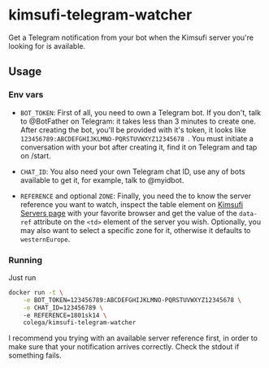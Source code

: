 # kimsufi-telegram-watcher
Get a Telegram notification from your bot when the Kimsufi server you're looking for is available.

## Usage
### Env vars
 - `BOT_TOKEN`: First of all, you need to own a Telegram bot. If you don't, talk to @BotFather on Telegram: it takes 
less than 3 minutes to create one. After creating the bot, you'll be provided with it's token, it looks like
`123456789:ABCDEFGHIJKLMNO-PQRSTUVWXYZ12345678 `. 
You must initiate a conversation with your bot after creating it, find it on Telegram and tap on /start.

 - `CHAT_ID`: You also need your own Telegram chat ID, use any of bots available to get it, for example, talk to @myidbot.

 - `REFERENCE` and optional `ZONE`: Finally, you need the to know the server reference you want to watch, inspect the table element on 
[Kimsufi Servers page](https://www.kimsufi.com/en/servers.xml) with your favorite browser and get the value
of the `data-ref` attribute on the `<td>` element of the server you wish. Optionally, you may also want to 
select a specific zone for it, otherwise it defaults to `westernEurope`.

### Running
Just run
```sh
docker run -t \
    -e BOT_TOKEN=123456789:ABCDEFGHIJKLMNO-PQRSTUVWXYZ12345678 \
    -e CHAT_ID=123456789 \ 
    -e REFERENCE=1801sk14 \
    colega/kimsufi-telegram-watcher
```
I recommend you trying with an available server reference first, in order to make sure that your notification arrives correctly.
Check the stdout if something fails.
